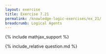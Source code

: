 ```yaml
---
layout: exercise
title: Exercise 7.21
permalink: /knowledge-logic-exercises/ex_21/
breadcrumb: Logical Agents
---
```


{% include mathjax_support %}

<div><i class="arrow-up loader" data-chapter="knowledge-logic-exercises" data-exercise="ex_21" data-rating="0"></i></div>
{% include_relative question.md %}

